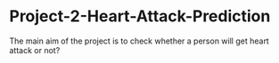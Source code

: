 # Project-2-Heart-Attack-Prediction
The main aim of the project is to check whether a person will get heart attack or not?
